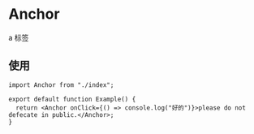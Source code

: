 # Anchor

a 标签

## 使用

```tsx
import Anchor from "./index";

export default function Example() {
  return <Anchor onClick={() => console.log("好的")}>please do not defecate in public.</Anchor>;
}
```
